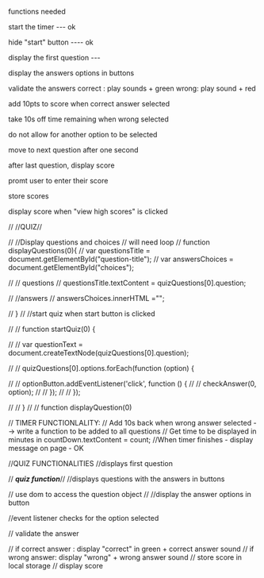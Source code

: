 functions needed

start the timer --- ok

hide "start" button ---- ok

display the first question ---

display the answers options in buttons

validate the answers
correct : play sounds + green
wrong: play sound + red

add 10pts to score when correct answer selected

take 10s off time remaining when wrong selected

do not allow for another option to be selected

move to next question after one second

after last question, display score

promt user to enter their score

store scores

display score when "view high scores" is clicked

// //QUIZ//

// //Display questions and choices // will need loop
// function displayQuestions(0){
// var questionsTitle = document.getElementById("question-title");
// var answersChoices = document.getElementById("choices");

// // questions
// questionsTitle.textContent = quizQuestions[0].question;

// //answers
// answersChoices.innerHTML ="";

// }
// //start quiz when start button is clicked

// // function startQuiz(0) {

// // var questionText = document.createTextNode(quizQuestions[0].question);

// // quizQuestions[0].options.forEach(function (option) {

// // optionButton.addEventListener('click', function () {
// // checkAnswer(0, option);
// // });
// // });

// // }
// // function displayQuestion(0)

// TIMER FUNCTIONLALITY:
// Add 10s back when wrong answer selected --> write a function to be added to all questions
// Get time to be displayed in minutes in countDown.textContent = count;
//When timer finishes - display message on page - OK

//QUIZ FUNCTIONALITIES
//displays first question

// **_quiz function_**//
//displays questions with the answers in buttons

// use dom to access the question object
//
//display the answer options in button

//event listener checks for the option selected

// validate the answer

// if correct answer : display "correct" in green + correct answer sound
// if wrong answer: display "wrong" + wrong answer sound
// store score in local storage
// display score
